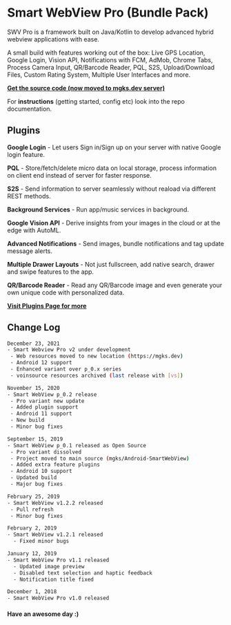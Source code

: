 # Smart WebView Pro (Bundle Pack)
SWV Pro is a framework built on Java/Kotlin to develop advanced hybrid webview applications with ease.

A small build with features working out of the box: Live GPS Location, Google Login, Vision API, Notifications with FCM, AdMob, Chrome Tabs, Process Camera Input, QR/Barcode Reader, PQL, S2S, Upload/Download Files, Custom Rating System, Multiple User Interfaces and more.

**[Get the source code (now moved to mgks.dev server)](https://mgks.dev/projects/smart-webview#pro)**

For **instructions** (getting started, config etc) look into the repo documentation.

## Plugins

**Google Login** - Let users Sign in/Sign up on your server with native Google login feature.

**PQL** - Store/fetch/delete micro data on local storage, process information on client end instead of server for faster response.

**S2S** - Send information to server seamlessly without reaload via different REST methods.

**Background Services** - Run app/music services in background.

**Google Vision API** - Derive insights from your images in the cloud or at the edge with AutoML.

**Advanced Notifications** - Send images, bundle notifications and tag update message alerts.

**Multiple Drawer Layouts** - Not just fullscreen, add native search, drawer and swipe features to the app.

**QR/Barcode Reader** - Read any QR/Barcode image and even generate your own unique code with personalized data.

**[Visit Plugins Page for more](https://mgks.dev/docs/smart-webview-documentation#plugins)**

## Change Log
```bash
December 23, 2021
- Smart Webview Pro v2 under development
 - Web resources moved to new location (https://mgks.dev)
 - Android 12 support
 - Enhanced variant over p_0.x series
 - voinsource resources archived (last release with [vs])

November 15, 2020
- Smart WebView p_0.2 release
 - Pro variant new update
 - Added plugin support
 - Android 11 support
 - New build
 - Minor bug fixes

September 15, 2019
- Smart WebView p_0.1 released as Open Source
 - Pro variant dissolved
 - Project moved to main source (mgks/Android-SmartWebView)
 - Added extra feature plugins
 - Android 10 support
 - Updated build
 - Major bug fixes

February 25, 2019
- Smart WebView v1.2.2 released
 - Pull refresh
 - Minor bug fixes

February 2, 2019
- Smart WebView v1.2.1 released
  - Fixed minor bugs

January 12, 2019
- Smart WebView Pro v1.1 released
  - Updated image preview
  - Disabled text selection and haptic feedback
  - Notification title fixed

December 1, 2018
- Smart WebView Pro v1.0 released
```

#### Have an awesome day :)
